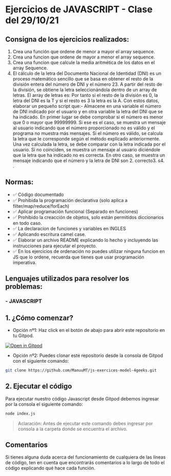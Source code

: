 # Ejercicios de JAVASCRIPT - Clase del 29/10/21


## Consigna de los ejercicios realizados:
1. Crea una función que ordene de menor a mayor el array sequence.
2. Crea una funcion que ordene de mayor a menor el array sequence.
3. Crea una funcion que calcule la media aritmética de los datos en el array Sequence.
4. El cálculo de la letra del Documento Nacional de Identidad (DNI) es un proceso matemático sencillo que se basa en obtener el resto de la división entera del número de DNI y el número 23. A partir del resto de la división, se obtiene la letra seleccionándola dentro de un array de letras. El array de letras es: Por tanto si el resto de la división es 0, la letra del DNI es la T y si el resto es 3 la letra es la A. Con estos datos, elaborar un pequeño script que:- Almacene en una variable el número de DNI indicado por el usuario y en otra variable la letra del DNI que se ha indicado. En primer lugar se debe comprobar si el número es menor que 0 o mayor que 99999999. Si ese es el caso, se muestra un mensaje al usuario indicando que el número proporcionado no es válido y el programa no muestra más mensajes. Si el número es válido, se calcula la letra que le corresponde según el método explicado anteriormente. Una vez calculada la letra, se debe comparar con la letra indicada por el usuario. Si no coinciden, se muestra un mensaje al usuario diciéndole que la letra que ha indicado no es correcta. En otro caso, se muestra un mensaje indicando que el número y la letra de DNI son 2. correcto3. s4. .


## Normas: 

- ✅ Código documentado
- ✅ Prohibida la programación declarativa (solo aplica a filter/map/reduce/forEach)
- ✅ Aplicar programación funcional (Separado en funciones)
- ✅ Prohibido la creacción de objetos, solo están permitidos diccionarios en todo caso.
- ✅ La declaracion de funciones y variables en INGLES
- ✅ Aplicando escritura camel case.
- ✅ Elaborar un archivo README explicando lo hecho y incluyendo las instrucciones para ejecutar el proyecto.
- ✅ En los ejercicios de ordenación no puedes utilizar ninguna funcion en JS que lo ordene, recuerda que tienes que usar programación imperativa.

## Lenguajes utilizados para resolver los problemas:

### - JAVASCRIPT


## 1. ¿Cómo comenzar?


- Opción nº1: Haz click en el botón de abajo para abrir este repositorio en tu Gitpod.


[![Open in Gitpod](https://gitpod.io/button/open-in-gitpod.svg)](https://gitpod.io#https://github.com/ManuuMT/js-exercices-model-4geeks.git)


- Opción nº2: Puedes clonar este repositorio desde la consola de Gitpod con el siguiente comando:

```sh
git clone https://github.com/ManuuMT/js-exercices-model-4geeks.git
```


## 2. Ejecutar el código


Para ejecutar nuestro código Javascript desde Gitpod debemos ingresar por la consola el siguiente comando:


```sh
node index.js
```

> Aclaración: Antes de ejecutar este comando debes ingresar por consola a la carpeta donde se encuentra el archivo. 


## Comentarios


Si tienes alguna duda acerca del funcionamiento de cualquiera de las líneas de código, ten en cuenta que encontrarás comentarios a lo largo de todo el código explicando qué hace cada función.

